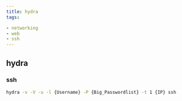 ```yaml
---
title: hydra
tags:

- networking
- web
- ssh
---
```


## hydra

### ssh

```sh
hydra -v -V -u -l {Username} -P {Big_Passwordlist} -t 1 {IP} ssh
```
